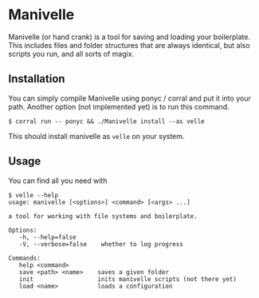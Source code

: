 
# Manivelle
Manivelle (or hand crank) is a tool for saving and loading your boilerplate. This includes files and folder structures that are always identical, but also scripts you run, and all sorts of magix.

## Installation
You can simply compile Manivelle using ponyc / corral and put it into your path.
Another option (not implemented yet) is to run this command.

``` shell
$ corral run -- ponyc && ./Manivelle install --as velle
```
This should install manivelle as `velle` on your system.

## Usage

You can find all you need with

``` shell
$ velle --help
usage: manivelle [<options>] <command> [<args> ...]

a tool for working with file systems and boilerplate.

Options:
   -h, --help=false       
   -V, --verbose=false    whether to log progress

Commands:
   help <command>        
   save <path> <name>    saves a given folder
   init                  inits manivelle scripts (not there yet)
   load <name>           loads a configuration
```

